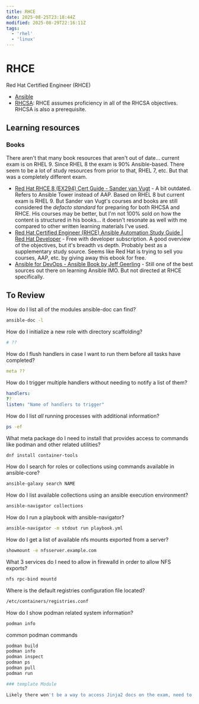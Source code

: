 ```yaml
---
title: RHCE
date: 2025-08-25T23:18:44Z
modified: 2025-08-29T22:16:11Z
tags:
  - 'rhel'
  - 'linux'
---
```


# RHCE

Red Hat Certified Engineer (RHCE)

* [Ansible](20220311200359-ansible.md)
* [RHCSA](20231109085400-rhcsa.md): RHCE assumes proficiency in all of the RHCSA objectives. RHCSA is also a prerequisite.

## Learning resources

### Books

There aren't that many book resources that aren't out of date... current exam is on RHEL 9. Since RHEL 8 the exam is 90% Ansible-based. There seem to be a lot of study resources from prior to that, RHEL 7, etc. But that was a completely different exam.

* [Red Hat RHCE 8 (EX294) Cert Guide - Sander van Vugt](https://www.sandervanvugt.com/red-hat-rhce-8-ex294-cert-guide/) - A bit outdated. Refers to Ansible Tower instead of AAP. Based on RHEL 8 but current exam is RHEL 9. But Sander van Vugt's courses and books are still considered the _defacto standard_ for preparing for both RHCSA and RHCE. His courses may be better, but I'm not 100% sold on how the content is structured in his books... it doesn't resonate as well with me compared to other written learning materials I've used.
* [Red Hat Certified Engineer (RHCE) Ansible Automation Study Guide \| Red Hat Developer](https://developers.redhat.com/e-books/ansible-study-guide) - Free with developer subscription. A good overview of the objectives, but it's breadth vs depth. Probably best as a supplementary study source. Seems like Red Hat is trying to sell you courses, AAP, etc. by giving away this ebook for free.
* [Ansible for DevOps - Ansible Book by Jeff Geerling](https://www.ansiblefordevops.com/) - Still one of the best sources out there on learning Ansible IMO. But not directed at RHCE specifically.

## To Review

How do I list all of the modules ansible-doc can find?

```bash
ansible-doc -l
```

How do I initialize a new role with directory scaffolding?

```bash
# ??
```

How do I flush handlers in case I want to run them before all tasks have completed?

```yaml
meta ??
```

How do I trigger multiple handlers without needing to notify a list of them?

```yaml
handlers:
??
listen: "Name of handlers to trigger"
```

How do I list _all_ running processes with additional information?

```bash
ps -ef
```

What meta package do I need to install that provides access to commands like podman and other related utilities?

```bash
dnf install container-tools
```

How do I search for roles or collections using commands available in ansible-core?

```bash
ansible-galaxy search NAME
```

How do I list available collections using an ansible execution environment?

```bash
ansible-navigator collections
```

How do I run a playbook with ansible-navigator?

```bash
ansible-navigator -m stdout run playbook.yml
```

How do I get a list of available nfs mounts exported from a server?

```bash
showmount -e nfsserver.example.com
```

What 3 services do I need to allow in firewalld in order to allow NFS exports?

```bash
nfs rpc-bind mountd
```

Where is the default registries configuration file located?

```bash
/etc/containers/registries.conf
```

How do I show podman related system information?

```bash
podman info
```

common podman commands

```bash
podman build
podman info
podman inspect
podman ps
podman pull
podman run

### template Module

Likely there won't be a way to access Jinja2 docs on the exam, need to review my syntax for building Jinja templates and installing them with the template module.
